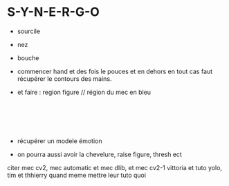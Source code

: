 # S-Y-N-E-R-G-O


- sourcile

- nez

- bouche 

- commencer hand et des fois le pouces et en dehors en tout cas faut récupérer le contours des mains.

- et faire : region figure // région du mec en bleu

<br><br><br><br>

- récupérer un modele émotion



- on pourra aussi avoir la chevelure, raise figure, thresh ect












citer mec cv2, mec automatic et mec dlib, et mec cv2-1 vittoria et tuto yolo, tim et thhierry quand meme mettre leur tuto quoi
